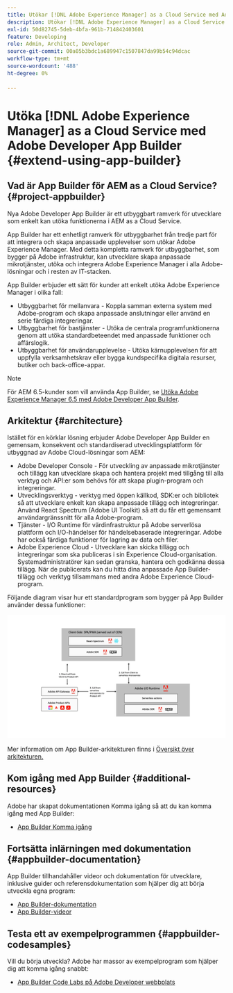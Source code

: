 ```yaml
---
title: Utökar [!DNL Adobe Experience Manager] as a Cloud Service med Adobe Developer App Builder.
description: Utökar [!DNL Adobe Experience Manager] as a Cloud Service med Adobe Developer App Builder.
exl-id: 50d82745-5deb-4bfa-961b-714842403601
feature: Developing
role: Admin, Architect, Developer
source-git-commit: 00a05b3bdc1a689947c1507847da99b54c94dcac
workflow-type: tm+mt
source-wordcount: '488'
ht-degree: 0%

---
```


# Utöka [!DNL Adobe Experience Manager] as a Cloud Service med Adobe Developer App Builder {#extend-using-app-builder}

## Vad är App Builder för AEM as a Cloud Service? {#project-appbuilder}

Nya Adobe Developer App Builder är ett utbyggbart ramverk för utvecklare som enkelt kan utöka funktionerna i AEM as a Cloud Service.

App Builder har ett enhetligt ramverk för utbyggbarhet från tredje part för att integrera och skapa anpassade upplevelser som utökar Adobe Experience Manager. Med detta kompletta ramverk för utbyggbarhet, som bygger på Adobe infrastruktur, kan utvecklare skapa anpassade mikrotjänster, utöka och integrera Adobe Experience Manager i alla Adobe-lösningar och i resten av IT-stacken.

App Builder erbjuder ett sätt för kunder att enkelt utöka Adobe Experience Manager i olika fall:

* Utbyggbarhet för mellanvara - Koppla samman externa system med Adobe-program och skapa anpassade anslutningar eller använd en serie färdiga integreringar.
* Utbyggbarhet för bastjänster - Utöka de centrala programfunktionerna genom att utöka standardbeteendet med anpassade funktioner och affärslogik.
* Utbyggbarhet för användarupplevelse - Utöka kärnupplevelsen för att uppfylla verksamhetskrav eller bygga kundspecifika digitala resurser, butiker och back-office-appar.

>[!NOTE]
>
> För AEM 6.5-kunder som vill använda App Builder, se [Utöka Adobe Experience Manager 6.5 med Adobe Developer App Builder](https://experienceleague.adobe.com/docs/experience-manager-65/developing/extending-aem/app-builder.html?lang=sv-SE).

## Arkitektur {#architecture}

Istället för en körklar lösning erbjuder Adobe Developer App Builder en gemensam, konsekvent och standardiserad utvecklingsplattform för utbyggnad av Adobe Cloud-lösningar som AEM:

* Adobe Developer Console - För utveckling av anpassade mikrotjänster och tillägg kan utvecklare skapa och hantera projekt med tillgång till alla verktyg och API:er som behövs för att skapa plugin-program och integreringar.
* Utvecklingsverktyg - verktyg med öppen källkod, SDK:er och bibliotek så att utvecklare enkelt kan skapa anpassade tillägg och integreringar. Använd React Spectrum (Adobe UI Toolkit) så att du får ett gemensamt användargränssnitt för alla Adobe-program.
* Tjänster - I/O Runtime för värdinfrastruktur på Adobe serverlösa plattform och I/O-händelser för händelsebaserade integreringar. Adobe har också färdiga funktioner för lagring av data och filer.
* Adobe Experience Cloud - Utvecklare kan skicka tillägg och integreringar som ska publiceras i sin Experience Cloud-organisation. Systemadministratörer kan sedan granska, hantera och godkänna dessa tillägg. När de publicerats kan du hitta dina anpassade App Builder-tillägg och verktyg tillsammans med andra Adobe Experience Cloud-program.

Följande diagram visar hur ett standardprogram som bygger på App Builder använder dessa funktioner:

![Arkitektur](/help/implementing/developing/extending/assets/appbuilder-architecture.jpg)

Mer information om App Builder-arkitekturen finns i [Översikt över arkitekturen.](https://developer.adobe.com/app-builder/docs/guides/app_builder_guides/architecture_overview/architecture-overview)

## Kom igång med App Builder {#additional-resources}

Adobe har skapat dokumentationen Komma igång så att du kan komma igång med App Builder:

* [App Builder Komma igång](https://developer.adobe.com/app-builder/docs/getting_started/)

## Fortsätta inlärningen med dokumentation {#appbuilder-documentation}

App Builder tillhandahåller videor och dokumentation för utvecklare, inklusive guider och referensdokumentation som hjälper dig att börja utveckla egna program:

* [App Builder-dokumentation](https://developer.adobe.com/app-builder/docs/overview/)
* [App Builder-videor](https://www.youtube.com/playlist?list=PLcVEYUqU7VRfDij-Jbjyw8S8EzW073F_o)

## Testa ett av exempelprogrammen {#appbuilder-codesamples}

Vill du börja utveckla? Adobe har massor av exempelprogram som hjälper dig att komma igång snabbt:

* [App Builder Code Labs på Adobe Developer webbplats](https://developer.adobe.com/app-builder/docs/resources/)